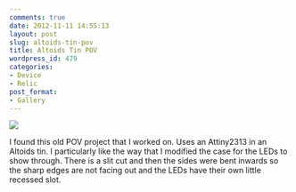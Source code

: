 ```yaml
---
comments: true
date: 2012-11-11 14:55:13
layout: post
slug: altoids-tin-pov
title: Altoids Tin POV
wordpress_id: 479
categories:
- Device
- Relic
post_format:
- Gallery
---
```


[![](http://www.hackniac.com/blog/wp-content/uploads/2011/07/pov_held-300x298.jpg)](http://www.hackniac.com/blog/wp-content/uploads/2011/07/pov_held.jpg)

I found this old POV project that I worked on. Uses an Attiny2313 in an Altoids tin. I particularly like the way that I modified the case for the LEDs to show through. There is a slit cut and then the sides were bent inwards so the sharp edges are not facing out and the LEDs have their own little recessed slot.

